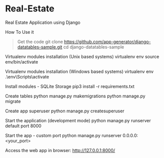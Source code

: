 # Real-Estate
Real Estate Application using Django

How To Use it 
> Get the code
git clone https://github.com/app-generator/django-datatables-sample.git
cd django-datatables-sample

 Virtualenv modules installation (Unix based systems)
virtualenv env
source env/bin/activate

 Virtualenv modules installation (Windows based systems)
 virtualenv env
 .\env\Scripts\activate

 Install modules - SQLite Storage
pip3 install -r requirements.txt

 Create tables
python manage.py makemigrations
python manage.py migrate

 Create app superuser
python manage.py createsuperuser

 Start the application (development mode)
python manage.py runserver  default port 8000

 Start the app - custom port
 python manage.py runserver 0.0.0.0:<your_port>

 Access the web app in browser: http://127.0.0.1:8000/
